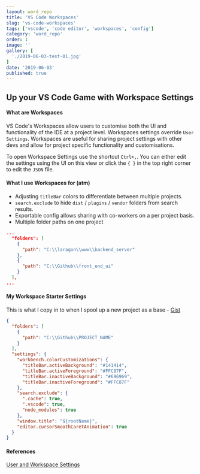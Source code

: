 ```yaml
---
layout: word_repo
title: 'VS Code Workspaces'
slug: 'vs-code-workspaces'
tags: ['vscode', 'code editor', 'workspaces', 'config']
category: 'word_repo'
order: 1
image: ''
gallery: [
  './2019-06-03-test-01.jpg'
]
date: '2019-06-03'
published: true
---
```


## Up your VS Code Game with Workspace Settings

#### What are Workspaces

VS Code's Workspaces allow users to customise both the UI and functionality of the IDE at a project level. Workspaces settings override `User Settings`. Workspaces are useful for sharing project settings with other devs and allow for project specific functionality and customisations.

To open Workspace Settings use the shortcut `Ctrl+,`. You can either edit the settings using the UI on this view or click the `{ }` in the top right corner to edit the `JSON` file.

#### What I use Workspaces for (atm)

- Adjusting `titleBar` colors to differentiate between multiple projects.
- `search.exclude` to hide `dist` / `plugins` / `vendor` folders from search results.
- Exportable config allows sharing with co-workers on a per project basis.
- Multiple folder paths on one project

```json
...
  "folders": [
    {
      "path": "C:\\laragon\\www\\backend_server"
    },
    {
      "path": "C:\\Github\\front_end_ui"
    }
  ],
...
```

#### My Workspace Starter Settings

This is what I copy in to when I spool up a new project as a base - <a href="https://gist.github.com/lukethacoder/eecfc34c9c2bc63e87947d55d5b8b786" target="_blank">Gist</a>

```json
{
  "folders": [
    {
      "path": "C:\\Github\\PROJECT_NAME"
    }
  ],
  "settings": {
    "workbench.colorCustomizations": {
      "titleBar.activeBackground": "#141414",
      "titleBar.activeForeground": "#FFC87F",
      "titleBar.inactiveBackground": "#696969",
      "titleBar.inactiveForeground": "#FFC87F"
    },
    "search.exclude": {
      ".cache": true,
      ".vscode": true,
      "node_modules": true
    },
    "window.title": "${rootName}",
    "editor.cursorSmoothCaretAnimation": true
  }
}
```

#### References

[User and Workspace Settings](!https://code.visualstudio.com/docs/getstarted/settings)
